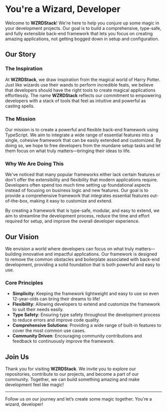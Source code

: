 # You're a Wizard, Developer

Welcome to **WZRDStack**! We're here to help you conjure up some magic in your development projects. Our goal is to build a comprehensive, type-safe, and fully extensible back-end framework that lets you focus on creating amazing applications, not getting bogged down in setup and configuration.

## Our Story

### The Inspiration

At **WZRDStack**, we draw inspiration from the magical world of Harry Potter. Just like wizards use their wands to perform incredible feats, we believe that developers should have the right tools to create magical applications effortlessly. The name **WZRDStack** reflects our commitment to empowering developers with a stack of tools that feel as intuitive and powerful as casting spells.

### The Mission

Our mission is to create a powerful and flexible back-end framework using TypeScript. We aim to integrate a wide range of essential features into a single, cohesive framework that can be easily extended and customized. By doing so, we hope to free developers from the mundane setup tasks and let them focus on what truly matters—bringing their ideas to life.

### Why We Are Doing This

We've noticed that many popular frameworks either lack certain features or don't offer the extensibility and flexibility that modern applications require. Developers often spend too much time setting up foundational aspects instead of focusing on business logic and new features. Our goal is to provide a comprehensive framework that integrates essential features out-of-the-box, making it easy to customize and extend.

By creating a framework that is type-safe, modular, and easy to extend, we aim to streamline the development process, reduce the time and effort required for setup, and improve the overall developer experience.

## Our Vision

We envision a world where developers can focus on what truly matters—building innovative and impactful applications. Our framework is designed to remove the common obstacles and boilerplate associated with back-end development, providing a solid foundation that is both powerful and easy to use.

### Core Principles

- **Simplicity**: Keeping the framework lightweight and easy to use so even 12-year-olds can bring their dreams to life!
- **Flexibility**: Allowing developers to extend and customize the framework to suit their needs easily.
- **Type Safety**: Ensuring type safety throughout the development process to reduce errors and improve code quality.
- **Comprehensive Solutions**: Providing a wide range of built-in features to cover the most common use cases.
- **Community Driven**: Encouraging community contributions and feedback to continuously improve the framework.

## Join Us

Thank you for visiting **WZRDStack**. We invite you to explore our repositories, contribute to our projects, and become a part of our community. Together, we can build something amazing and make development feel like magic!

---

Follow us on our journey and let’s create some magic together. You're a wizard, developer!

